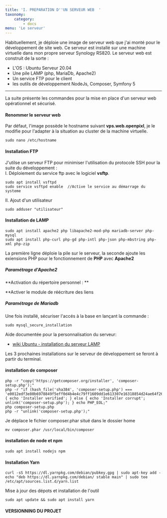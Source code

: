 ```yaml
---
title: 'I. PREPARATION D''UN SERVEUR WEB  '
taxonomy:
    category:
        - docs
menu: 'Le serveur'
---
```


Habituellement, je déploie une image de serveur web que j'ai monté pour le développement de site web. Ce serveur est installé sur une machine virtuelle dans mon propre serveur Synology RS820. Le serveur web est construit de la sorte :  
* L'OS : Ubuntu Serveur 20.04
* Une pile LAMP (php, MariaDb, Apache2)
* Un service FTP pour le client
* les outils de développement NodeJs, Composer, Symfony 5  

<hr>
La suite présente les commandes pour la mise en place d'un serveur web opérationnel et sécurisé.

#### Renommer le serveur web  
Par défaut, l'image possède le hostname suivant **vps.web.openpixl**, je le modifie pour l'adapter à la situation au cluster de la machine virtuelle.

    sudo nano /etc/hostname  

#### Installation FTP
J'utilse un serveur FTP pour minimiser l'utilisation du protocole SSH pour la suite du développement :  
I. Déploiement du service ftp avec le logiciel **vsftp**.  

    sudo apt install vsftpd  
    sudo service vsftpd enable  //Active le service au démarrage du systeme  
    
II. Ajout d'un utilisateur  

    sudo adduser "utilisateur"  
    

#### Installation de LAMP  

	sudo apt install apache2 php libapache2-mod-php mariadb-server php-mysql
    sudo apt install php-curl php-gd php-intl php-json php-mbstring php-xml php-zip  

La première ligne déploie la pile sur le serveur, la seconde ajoute les exiensions PHP pour le fonctionnement de **PHP** avec **Apache2**

##### Paramétrage d'Apache2  
**Activation du répertoire personnel : ** 

**Activer le module de réécriture des liens
##### Paramétrage de Mariadb

Une fois installé, sécuriser l'accés à la base en lançant la commande :

    sudo mysql_secure_installation  

Aide documentée pour la personnalisation du serveur:  
* [wiki Ubuntu - installation du serveur LAMP](https://doc.ubuntu-fr.org/lamp)

Les 3 prochaines installations sur le serveur de développement se feront à partir du terminal.  


#### installation de composer


	php -r "copy('https://getcomposer.org/installer', 'composer-setup.php');" 
	php -r "if (hash_file('sha384', 'composer-setup.php') === 'e0012edf3e80b6978849f5eff0d4b4e4c79ff1609dd1e613307e16318854d24ae64f26d17af3ef0bf7cfb710ca74755a') { echo 'Installer verified'; } else { echo 'Installer corrupt'; unlink('composer-setup.php'); } echo PHP_EOL;"
	php composer-setup.php
	php -r "unlink('composer-setup.php');"

Je déplace le fichier composer.phar situé dans le dossier home

	mv composer.phar /usr/local/bin/composer

#### installation de node et npm

	sudo apt install nodejs npm
    
#### Installation Yarn

	curl -sS https://dl.yarnpkg.com/debian/pubkey.gpg | sudo apt-key add -  
    echo "deb https://dl.yarnpkg.com/debian/ stable main" | sudo tee /etc/apt/sources.list.d/yarn.list

Mise à jour des dépots et installation de l'outil

    sudo apt update && sudo apt install yarn

#### VERSIONNING DU PROJET